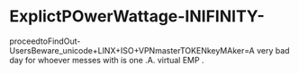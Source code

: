# ExplictPOwerWattage-INIFINITY-
proceedtoFindOut- UsersBeware_unicode+LINX+ISO+VPNmasterTOKENkeyMAker=A very bad day for whoever messes with is one .A. virtual EMP .
